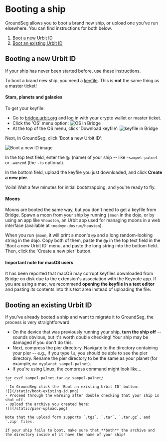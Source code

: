 # Booting a ship

GroundSeg allows you to boot a brand new ship, or upload one you've run elsewhere. You can find instructions for both below.

1. [Boot a new Urbit ID](#booting-a-new-urbit-id)
2. [Boot an existing Urbit ID](#booting-an-existing-urbit-id)

## Booting a new Urbit ID

If your ship has never been started before, use these instructions.

To boot a brand new ship, you need a [keyfile](https://developers.urbit.org/reference/glossary/keyfile). This is **not** the same thing as a master ticket! 

#### Stars, planets and galaxies

To get your keyfile:
- Go to [bridge.urbit.org](https://bridge.urbit.org) and log in with your crypto wallet or master ticket.
- Click the 'OS' menu option:
![OS in Bridge](/static/bridge-os.png)
- At the top of the OS menu, click 'Download keyfile':
![keyfile in Bridge](/static/bridge-keyfile.png)

Next, in GroundSeg, click 'Boot a new Urbit ID':

![Boot a new ID image](/static/boot-new-id.png)

In the top text field, enter the `@p` (name) of your ship -- like `~sampel-palnet` or `~wanzod` (the `~` is optional). 

In the bottom field, upload the keyfile you just downloaded, and click **Create a new pier**.

Voila! Wait a few minutes for initial bootstrapping, and you're ready to fly.

#### Moons

Moons are booted the same way, but you don't need to get a keyfile from Bridge. Spawn a moon from your ship by running `|moon` in the dojo, or by using an app like `%houston`, an Urbit app used for managing moons in a web interface (available at `~nodmyn-dosrux/houston`).

When you run `|moon`, it will print a moon's `@p` and a long random-looking string in the dojo. Copy both of them, paste the `@p` in the top text field in the 'Boot a new Urbit ID' menu, and paste the long string into the bottom field. Then, click the 'Create a new pier' button.

#### Important note for macOS users

It has been reported that macOS may corrupt keyfiles downloaded from Bridge on disk due to the extension's association with the Keynote app. If you are using a mac, we recommend **opening the keyfile in a text editor** and pasting its contents into this text area instead of uploading the file.

## Booting an existing Urbit ID

If you've already booted a ship and want to migrate it to GroundSeg, the process is very straightforward. 

- On the device that was previously running your ship, **turn the ship off** -- sounds obvious, but it's worth double checking! Your ship may be damaged if you don't do this.
- Next, compress the pier directory. Navigate to the directory containing your pier -- e.g., if you type `ls`, you should be able to see the pier directory. Rename the pier directory to be the same as your planet (for example, `mv myplanet sampel-palnet`).
- If you're using Linux, the compress command might look like...
````
tar cvzf sampel-palnet.tar.gz sampel-palnet/
```
- In GroundSeg click the 'Boot an existing Urbit ID' button:
![](/static/boot-existing-id.png)
- Proceed through the warning after double checking that your ship is shut off.
- Upload the archive you created here:
![](/static/pier-upload.png)

Note that the upload form supports `.tgz`, `.tar`, `.tar.gz`, and `.zip` files.

If your ship fails to boot, make sure that **both** the archive and the directory inside of it have the name of your ship!